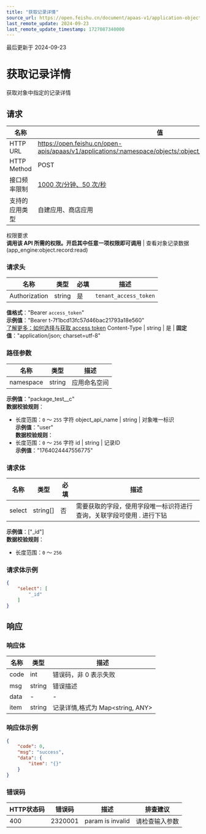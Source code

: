 ```yaml
---
title: "获取记录详情"
source_url: https://open.feishu.cn/document/apaas-v1/application-object-record/query
last_remote_update: 2024-09-23
last_remote_update_timestamp: 1727087340000
---
```

最后更新于 2024-09-23

# 获取记录详情

获取对象中指定的记录详情

## 请求
名称 | 值
---|---
HTTP URL | https://open.feishu.cn/open-apis/apaas/v1/applications/:namespace/objects/:object_api_name/records/:id/query
HTTP Method | POST
接口频率限制 | [1000 次/分钟、50 次/秒](https://open.feishu.cn/document/ukTMukTMukTM/uUzN04SN3QjL1cDN)
支持的应用类型 | 自建应用、商店应用
权限要求  
            **调用该 API 所需的权限。开启其中任意一项权限即可调用** | 查看对象记录数据(app_engine:object.record:read)

### 请求头

名称 | 类型 | 必填 | 描述
--- | --- | --- | ---
Authorization | string | 是 | `tenant_access_token`  
**值格式**："Bearer `access_token`"  
**示例值**："Bearer t-7f1bcd13fc57d46bac21793a18e560"  
[了解更多：如何选择与获取 access token](https://open.feishu.cn/document/uAjLw4CM/ugTN1YjL4UTN24CO1UjN/trouble-shooting/how-to-choose-which-type-of-token-to-use)
Content-Type | string | 是 | **固定值**："application/json; charset=utf-8"

### 路径参数

名称 | 类型 | 描述
--- | --- | ---
namespace | string | 应用命名空间  
**示例值**："package_test__c"  
**数据校验规则**：  
- 长度范围：`0` ～ `255` 字符
object_api_name | string | 对象唯一标识  
**示例值**："user"  
**数据校验规则**：  
- 长度范围：`0` ～ `256` 字符
id | string | 记录ID  
**示例值**："1764024447556775"

### 请求体

名称 | 类型 | 必填 | 描述
--- | --- | --- | ---
select | string\[\] | 否 | 需要获取的字段，使用字段唯一标识符进行查询，关联字段可使用 . 进行下钻  
**示例值**：["_id"]  
**数据校验规则**：  
- 长度范围：`0` ～ `256`

### 请求体示例
```json
{
    "select": [
        "_id"
    ]
}
```

## 响应

### 响应体

名称 | 类型 | 描述
--- | --- | ---
code | int | 错误码，非 0 表示失败
msg | string | 错误描述
data | \- | \-
item | string | 记录详情,格式为 Map<string, ANY>

### 响应体示例
```json
{
    "code": 0,
    "msg": "success",
    "data": {
        "item": "{}"
    }
}
```

### 错误码

HTTP状态码 | 错误码 | 描述 | 排查建议
--- | --- | --- | ---
400 | 2320001 | param is invalid | 请检查输入参数
